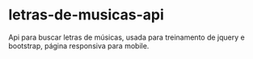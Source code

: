 # letras-de-musicas-api
Api para buscar letras de músicas, usada para treinamento de jquery e bootstrap, página responsiva para mobile.
